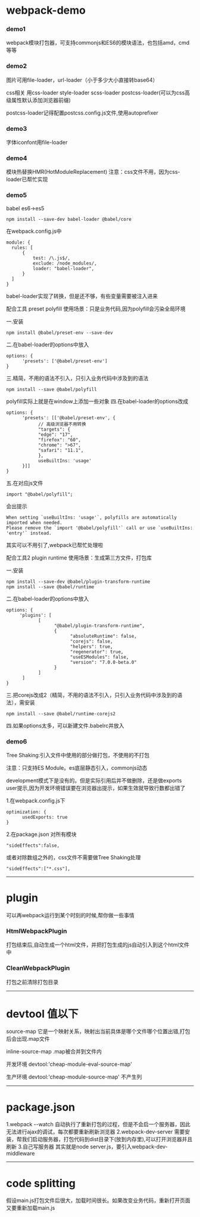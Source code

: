 # webpack-demo

### demo1 
webpack模块打包器，可支持commonjs和ES6的模块语法，也包括amd，cmd等等

### demo2 
图片可用file-loader，url-loader（小于多少大小直接转base64）

css相关 用css-loader style-loader scss-loader postcss-loader(可以为css高级属性默认添加浏览器前缀)

postcss-loader记得配置postcss.config.js文件,使用autoprefixer

### demo3 
字体iconfont用file-loader

### demo4 
模块热替换HMR(HotModuleReplacement)
注意：css文件不用，因为css-loader已帮忙实现

### demo5
babel es6->es5
```
npm install --save-dev babel-loader @babel/core
```
在webpack.config.js中
```
module: {
  rules: [
      { 
          test: /\.js$/, 
          exclude: /node_modules/, 
          loader: "babel-loader",  
      }
  ]
}
```
babel-loader实现了转换，但是还不够，有些变量需要被注入进来

配合工具 preset polyfill 使用场景：只是业务代码,因为polyfill会污染全局环境

一.安装
```
npm install @babel/preset-env --save-dev
```
二.在babel-loader的options中放入
```
options: {
      'presets': ['@babel/preset-env']
}
```
三.精简，不用的语法不引入，只引入业务代码中涉及到的语法
```
npm install --save @babel/polyfill 
```
polyfill实际上就是在window上添加一些对象
四.在babel-loader的options改成
```
options: {
      'presets': [['@babel/preset-env', {
            // 高级浏览器不用转换
            "targets": {
            "edge": "17",
            "firefox": "60",
            "chrome": ">67",
            "safari": "11.1",
            }, 
            useBuiltIns: 'usage'
      }]]
}
```
五.在对应js文件
```
import "@babel/polyfill";
```
会出提示
```
When setting `useBuiltIns: 'usage'`, polyfills are automatically imported when needed.
Please remove the `import '@babel/polyfill'` call or use `useBuiltIns: 'entry'` instead.
```
其实可以不用引了,webpack已帮忙处理啦



配合工具2 plugin runtime 使用场景：生成第三方文件，打包库

一.安装
```
npm install --save-dev @babel/plugin-transform-runtime
npm install --save @babel/runtime
```
二.在babel-loader的options中放入
```
options: {
     'plugins': [
            [
                  "@babel/plugin-transform-runtime",
                  {
                        "absoluteRuntime": false,
                        "corejs": false,
                        "helpers": true,
                        "regenerator": true,
                        "useESModules": false,
                        "version": "7.0.0-beta.0"
                  }
            ]
      ]
}
```
三.把corejs改成2（精简，不用的语法不引入，只引入业务代码中涉及到的语法），需安装
```
npm install --save @babel/runtime-corejs2
```
四.如果options太多，可以新建文件.babelrc并放入

### demo6
Tree Shaking:引入文件中使用的部分做打包，不使用的不打包

注意：只支持ES Module。es底层静态引入，commonjs动态

development模式下是没有的。但是实际引用后并不做删除，还是做exports user提示,因为开发环境错误要在浏览器出提示，如果生效就导致行数都出错了

1.在webpack.config.js下
```
optimization: {
      usedExports: true
}
```
2.在package.json
对所有模块
```
"sideEffects":false,
```
或者对除数组之外的，css文件不需要做Tree Shaking处理
```
"sideEffects":["*.css"],
```
***

# plugin 
可以再webpack运行到某个时刻的时候,帮你做一些事情
### HtmlWebpackPlugin 
打包结束后,自动生成一个html文件，并把打包生成的js自动引入到这个html文件中
### CleanWebpackPlugin 
打包之前清除打包目录
***

# devtool 值以下
source-map 它是一个映射关系，映射出当前具体是哪个文件哪个位置出错,打包后会出现.map文件

inline-source-map .map被合并到文件内

开发环境 devtool:'cheap-module-eval-source-map'

生产环境 devtool:'cheap-module-source-map' 不产生列
***

# package.json
1.webpack --watch 
自动执行了重新打包的过程，但是不会启一个服务器，因此无法进行ajax的调试，每次都要重新刷新浏览器
2.webpack-dev-server 需要安装，帮我们启动服务器，打包代码到dist目录下(放到内存里),可以打开浏览器并且刷新
3.自己写服务器 其实就是node server.js，要引入webpack-dev-middleware
***

# code splitting
假设main.js打包文件后很大，加载时间很长。如果改变业务代码，重新打开页面又要重新加载main.js